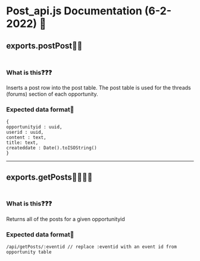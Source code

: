 # **Post_api.js Documentation (6-2-2022) 💭**
## exports.postPost💭➕<br><br>
### What is this❓️❓️❓️
Inserts a post row into the post table. The post table is used for the threads (forums) section of each opportunity.

### Expected data format📜
```
{
opportunityid : uuid,
userid : uuid, 
content : text,
title: text,
createddate : Date().toISOString()
}
```
---
## exports.getPosts💭💭💭🤏<br><br>
### What is this❓️❓️❓️
Returns all of the posts for a given opportunityid
### Expected data format📜
```
/api/getPosts/:eventid // replace :eventid with an event id from opportunity table
```